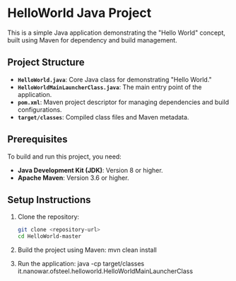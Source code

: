 # HelloWorld Java Project

This is a simple Java application demonstrating the "Hello World" concept, built using Maven for dependency and build management.

## Project Structure

- **`HelloWorld.java`**: Core Java class for demonstrating "Hello World."
- **`HelloWorldMainLauncherClass.java`**: The main entry point of the application.
- **`pom.xml`**: Maven project descriptor for managing dependencies and build configurations.
- **`target/classes`**: Compiled class files and Maven metadata.

## Prerequisites

To build and run this project, you need:

- **Java Development Kit (JDK)**: Version 8 or higher.
- **Apache Maven**: Version 3.6 or higher.

## Setup Instructions

1. Clone the repository:
   ```bash
   git clone <repository-url>
   cd HelloWorld-master
   
2. Build the project using Maven:
   mvn clean install

3. Run the application:
   java -cp target/classes it.nanowar.ofsteel.helloworld.HelloWorldMainLauncherClass


